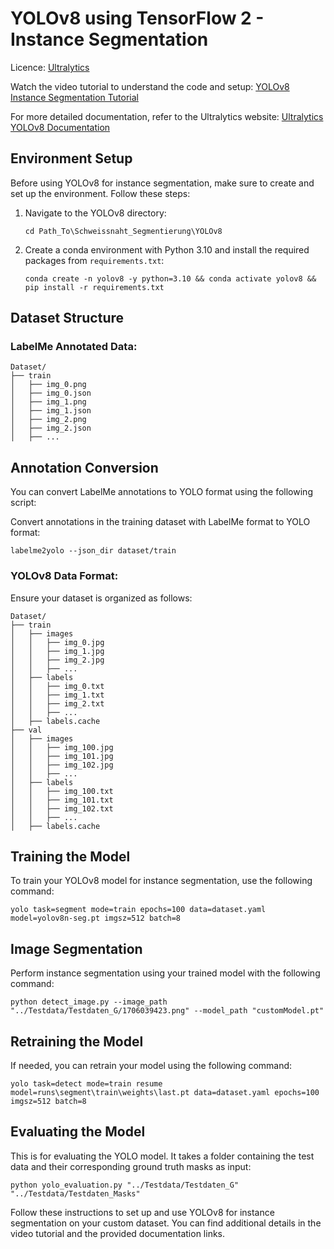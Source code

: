 # YOLOv8 using TensorFlow 2 - Instance Segmentation

Licence: [Ultralytics](https://github.com/ultralytics/ultralytics/blob/main/LICENSE)

Watch the video tutorial to understand the code and setup: [YOLOv8 Instance Segmentation Tutorial](https://www.youtube.com/watch?v=DMRlOWfRBKU)

For more detailed documentation, refer to the Ultralytics website: [Ultralytics YOLOv8 Documentation](https://docs.ultralytics.com/tasks/segment/#dataset-format)

## Environment Setup

Before using YOLOv8 for instance segmentation, make sure to create and set up the environment. Follow these steps:

1. Navigate to the YOLOv8 directory:
   ```
   cd Path_To\Schweissnaht_Segmentierung\YOLOv8
   ```

2. Create a conda environment with Python 3.10 and install the required packages from `requirements.txt`: 
   ```
   conda create -n yolov8 -y python=3.10 && conda activate yolov8 && pip install -r requirements.txt
   ```
## Dataset Structure

### LabelMe Annotated Data:

```
Dataset/
├── train
│   ├── img_0.png
│   ├── img_0.json
│   ├── img_1.png
│   ├── img_1.json
│   ├── img_2.png
│   ├── img_2.json
│   ├── ...
```
## Annotation Conversion

You can convert LabelMe annotations to YOLO format using the following script:

   Convert annotations in the training dataset with LabelMe format to YOLO format:
   ```
   labelme2yolo --json_dir dataset/train
   ```
### YOLOv8 Data Format:

Ensure your dataset is organized as follows:

```
Dataset/
├── train
│   ├── images
│   │   ├── img_0.jpg
│   │   ├── img_1.jpg
│   │   ├── img_2.jpg
│   │   ├── ...
│   ├── labels
│   │   ├── img_0.txt
│   │   ├── img_1.txt
│   │   ├── img_2.txt
│   │   ├── ...
│   ├── labels.cache
├── val
│   ├── images
│   │   ├── img_100.jpg
│   │   ├── img_101.jpg
│   │   ├── img_102.jpg
│   │   ├── ...
│   ├── labels
│   │   ├── img_100.txt
│   │   ├── img_101.txt
│   │   ├── img_102.txt
│   │   ├── ...
│   ├── labels.cache
```

## Training the Model

To train your YOLOv8 model for instance segmentation, use the following command:

```
yolo task=segment mode=train epochs=100 data=dataset.yaml model=yolov8n-seg.pt imgsz=512 batch=8
```

## Image Segmentation

Perform instance segmentation using your trained model with the following command:

```
python detect_image.py --image_path "../Testdata/Testdaten_G/1706039423.png" --model_path "customModel.pt"
```

## Retraining the Model

If needed, you can retrain your model using the following command:

```
yolo task=detect mode=train resume model=runs\segment\train\weights\last.pt data=dataset.yaml epochs=100 imgsz=512 batch=8
```

## Evaluating the Model

This is for evaluating the YOLO model. It takes a folder containing the test data and their corresponding ground truth masks as input:

```
python yolo_evaluation.py "../Testdata/Testdaten_G" "../Testdata/Testdaten_Masks"
```

Follow these instructions to set up and use YOLOv8 for instance segmentation on your custom dataset. You can find additional details in the video tutorial and the provided documentation links.